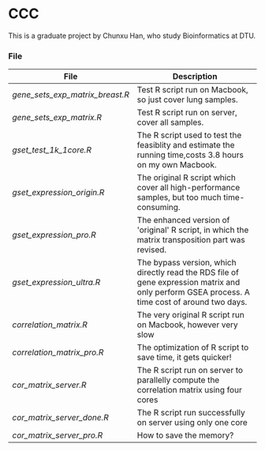 # CCC
This is a graduate project by Chunxu Han, who study Bioinformatics at DTU. 


### File

| **File**                        | **Description**                                                                                                                               |
| ------------------------------- | --------------------------------------------------------------------------------------------------------------------------------------------- |
| *gene_sets_exp_matrix_breast.R* | Test R script run on Macbook, so just cover lung samples.                                                                                     |
| *gene_sets_exp_matrix.R*        | Test R script run on server, cover all samples.                                                                                               |
| *gset_test_1k_1core.R*          | The R script used to test the feasiblity and estimate the running time,costs 3.8 hours on my own Macbook.                                     |
| *gset_expression_origin.R*      | The original R script which cover all high-performance samples, but too much time-consuming.                                                  |
| *gset_expression_pro.R*         | The enhanced version of 'original' R script, in which the matrix transposition part was revised.                                              |
| *gset_expression_ultra.R*       | The bypass version, which directly read the RDS file of gene expression matrix and only perform GSEA process. A time cost of around two days. |
| *correlation_matrix.R* |  The very original R script run on Macbook, however very slow |
| *correlation_matrix_pro.R* |  The optimization of R script to save time, it gets quicker! |
| *cor_matrix_server.R* |  The R script run on server to parallelly compute the correlation matrix using four cores |
| *cor_matrix_server_done.R* |  The R script run successfully on server using only one core |
| *cor_matrix_server_pro.R* |  How to save the memory? |

